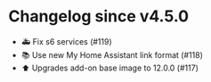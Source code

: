 # Changelog since v4.5.0
- 🚑 Fix s6 services (#119) 
- 📚 Use new My Home Assistant link format (#118) 
- ⬆️ Upgrades add-on base image to 12.0.0 (#117) 
